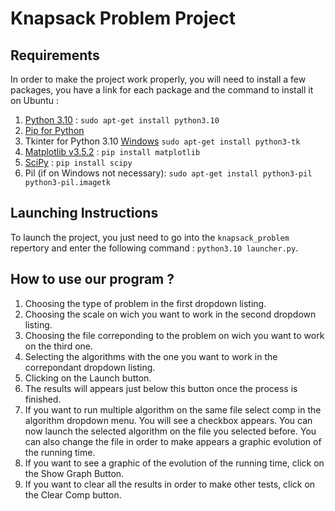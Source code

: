 # Knapsack Problem Project

## Requirements
In order to make the project work properly, you will need to install a few packages, you have a link for each package and the command to install it on Ubuntu :
1. [Python 3.10](https://www.python.org/downloads/) : `sudo apt-get install python3.10`
2. [Pip for Python](https://pip.pypa.io/en/stable/getting-started/)
3. Tkinter for Python 3.10 [Windows](https://stacklima.com/comment-installer-tkinter-sous-windows/) `sudo apt-get install python3-tk`
4. [Matplotlib v3.5.2](https://matplotlib.org/stable/users/getting_started/) : `pip install matplotlib`
5. [SciPy](https://scipy.org/install/) : `pip install scipy`
6. Pil (if on Windows not necessary): `sudo apt-get install python3-pil python3-pil.imagetk`


## Launching Instructions
To launch the project, you just need to go into the `knapsack_problem` repertory and enter the following command : `python3.10 launcher.py`.

## How to use our program ?
1. Choosing the type of problem in the first dropdown listing.
2. Choosing the scale on wich you want to work in the second dropdown listing.
3. Choosing the file correponding to the problem on wich you want to work on the third one.
4. Selecting the algorithms with the one you want to work in the correpondant dropdown listing. 
5. Clicking on the Launch button.
6. The results will appears just below this button once the process is finished.
7. If you want to run multiple algorithm on the same file select comp in the algorithm dropdown menu. You will see a checkbox appears. You can now launch the selected algorithm on the file you selected before. You can also change the file in order to make appears a graphic evolution of the running time. 
8. If you want to see a graphic of the evolution of the running time, click on the Show Graph Button.
9. If you want to clear all the results in order to make other tests, click on the Clear Comp button.
